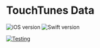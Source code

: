 # TouchTunes Data

![iOS version](https://img.shields.io/badge/iOS-14.5\-blue) 
![Swift version](https://img.shields.io/badge/Swift-v5-orange)

[![Testing](https://github.com/neymoura/touchtunes-sdk/actions/workflows/testing.yml/badge.svg)](https://github.com/neymoura/touchtunes-sdk/actions/workflows/testing.yml)

